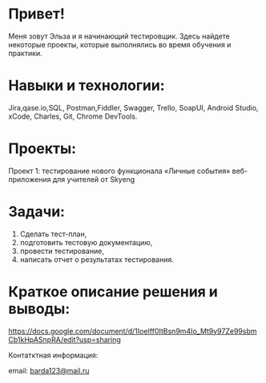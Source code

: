 # Привет! 
Меня зовут Эльза и я начинающий тестировщик. Здесь найдете некоторые проекты, которые выполнялись во время обучения и практики.

# Навыки и технологии:

Jira,qase.io,SQL, Postman,Fiddler, Swagger, Trello,
SoapUI, Android Studio, xCode, Charles, Git, Chrome DevTools.

# Проекты:

Проект 1: тестирование нового функционала «Личные события»  веб-приложения для учителей от Skyeng

# Задачи:
1. Сделать тест-план,
2. подготовить тестовую документацию,
3. провести тестирование,
4. написать отчет о результатах тестирования.

   
# Краткое описание решения и выводы: 

https://docs.google.com/document/d/1IoeIff0ItBsn9m4Io_Mt9y97Ze99sbmCb1kHpASnpRA/edit?usp=sharing
 

Контатктная информация:

email: barda123@mail.ru
